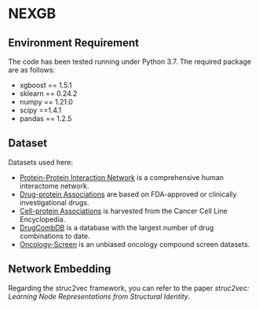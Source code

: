 # NEXGB

## Environment Requirement
The code has been tested running under Python 3.7. The required package are as follows:
* xgboost == 1.5.1
* sklearn == 0.24.2
* numpy == 1.21.0
* scipy ==1.4.1
* pandas == 1.2.5

## Dataset
Datasets used here:
* [Protein-Protein Interaction Network](https://www.nature.com/articles/s41467-019-09186-x#Sec23) is a comprehensive human interactome network.
* [Drug-protein Associations](https://www.nature.com/articles/s41467-019-09186-x#Sec23) are based on FDA-approved or clinically investigational drugs.
* [Cell-protein Associations](https://maayanlab.cloud/Harmonizome/dataset/CCLE+Cell+Line+Gene+Expression+Profiles) is harvested from the Cancer Cell Line Encyclopedia.
* [DrugCombDB](http://drugcombdb.denglab.org/main) is a database with the largest number of drug combinations to date.
* [Oncology-Screen](http://www.bioinf.jku.at/software/DeepSynergy/) is an unbiased oncology compound screen datasets.

## Network Embedding
Regarding the struc2vec framework, you can refer to the paper *struc2vec: Learning Node Representations from Structural Identity*.

